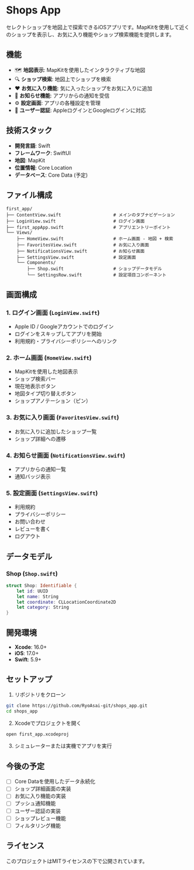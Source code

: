 # Shops App

セレクトショップを地図上で探索できるiOSアプリです。MapKitを使用して近くのショップを表示し、お気に入り機能やショップ検索機能を提供します。

## 機能

- 🗺️ **地図表示**: MapKitを使用したインタラクティブな地図
- 🔍 **ショップ検索**: 地図上でショップを検索
- ❤️ **お気に入り機能**: 気に入ったショップをお気に入りに追加
- 🔔 **お知らせ機能**: アプリからの通知を受信
- ⚙️ **設定画面**: アプリの各種設定を管理
- 👤 **ユーザー認証**: AppleログインとGoogleログインに対応

## 技術スタック

- **開発言語**: Swift
- **フレームワーク**: SwiftUI
- **地図**: MapKit
- **位置情報**: Core Location
- **データベース**: Core Data (予定)

## ファイル構成

```
first_app/
├── ContentView.swift                    # メインのタブナビゲーション
├── LoginView.swift                      # ログイン画面
├── first_appApp.swift                   # アプリエントリーポイント
└── Views/
    ├── HomeView.swift                   # ホーム画面 - 地図 + 検索
    ├── FavoritesView.swift              # お気に入り画面
    ├── NotificationsView.swift          # お知らせ画面
    ├── SettingsView.swift               # 設定画面
    └── Components/
        ├── Shop.swift                   # ショップデータモデル
        └── SettingsRow.swift            # 設定項目コンポーネント
```

## 画面構成

### 1. ログイン画面 (`LoginView.swift`)
- Apple ID / Googleアカウントでのログイン
- ログインをスキップしてアプリを開始
- 利用規約・プライバシーポリシーへのリンク

### 2. ホーム画面 (`HomeView.swift`)
- MapKitを使用した地図表示
- ショップ検索バー
- 現在地表示ボタン
- 地図タイプ切り替えボタン
- ショップアノテーション（ピン）

### 3. お気に入り画面 (`FavoritesView.swift`)
- お気に入りに追加したショップ一覧
- ショップ詳細への遷移

### 4. お知らせ画面 (`NotificationsView.swift`)
- アプリからの通知一覧
- 通知バッジ表示

### 5. 設定画面 (`SettingsView.swift`)
- 利用規約
- プライバシーポリシー
- お問い合わせ
- レビューを書く
- ログアウト

## データモデル

### Shop (`Shop.swift`)
```swift
struct Shop: Identifiable {
    let id: UUID
    let name: String
    let coordinate: CLLocationCoordinate2D
    let category: String
}
```

## 開発環境

- **Xcode**: 16.0+
- **iOS**: 17.0+
- **Swift**: 5.9+

## セットアップ

1. リポジトリをクローン
```bash
git clone https://github.com/RyoAsai-git/shops_app.git
cd shops_app
```

2. Xcodeでプロジェクトを開く
```bash
open first_app.xcodeproj
```

3. シミュレーターまたは実機でアプリを実行

## 今後の予定

- [ ] Core Dataを使用したデータ永続化
- [ ] ショップ詳細画面の実装
- [ ] お気に入り機能の実装
- [ ] プッシュ通知機能
- [ ] ユーザー認証の実装
- [ ] ショップレビュー機能
- [ ] フィルタリング機能

## ライセンス

このプロジェクトはMITライセンスの下で公開されています。
